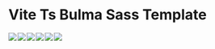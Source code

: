# Vite Ts Bulma Sass Template

<div style="display: flex; flex-wrap: wrap; align-items: flex-start; gap: 2px;">
  <!-- node -->
  <a href="https://nodejs.org/en/" style="display: inline-block;">
    <img src="https://img.shields.io/badge/Node.js-22.4.1-5FA04E.svg?logo=node.js&style=flat">
  </a>

  <!-- pnpm -->
  <a href="https://pnpm.io/ja/" style="display: inline-block;">
    <img src="https://img.shields.io/badge/pnpm-9.2.0-F69220.svg?logo=pnpm&style=flat">
  </a>

  <!-- Vite -->
  <a href="https://ja.vitejs.dev/" style="display: inline-block;">
    <img src="https://img.shields.io/badge/Vite-5.4.1-646CFF.svg?logo=vite&style=flat">
  </a>

  <!-- TypeScript -->
  <a href="https://www.typescriptlang.org/" style="display: inline-block;">
    <img src="https://img.shields.io/badge/TypeScript-333.svg?logo=typescript&style=flat">
  </a>

  <!-- Bulma -->
  <a href="https://bulma.io/" style="display: inline-block;">
    <img src="https://img.shields.io/badge/Bulma-333.svg?logo=bulma&style=flat">
  </a>

  <!-- Sass -->
  <a href="https://sass-lang.com/" style="display: inline-block;">
    <img src="https://img.shields.io/badge/Sass-333.svg?logo=sass&style=flat">
  </a>
</div>
